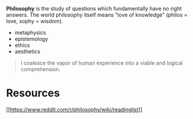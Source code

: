 **Philosophy** is the study of questions which fundamentally have no right answers. The world philosophy itself means "love of knowledge" (philos = love, sophy = wisdom). 

* metaphysics
* epistemology
* ethics
* aesthetics

> I coalesce the vapor of human experience into a viable and logical comprehension.

# Resources

[[https://www.reddit.com/r/philosophy/wiki/readinglist]]
